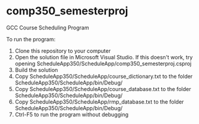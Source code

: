 # comp350_semesterproj
GCC Course Scheduling Program 

To run the program: 
1. Clone this repository to your computer
2. Open the solution file in Microsoft Visual Studio. 
	If this doesn't work, try opening ScheduleApp350/ScheduleApp/comp350_semesterproj.csproj
3. Build the solution
4. Copy ScheduleApp350/ScheduleApp/course_dictionary.txt to the folder ScheduleApp350/ScheduleApp/bin/Debug/
5. Copy ScheduleApp350/ScheduleApp/course_database.txt to the folder ScheduleApp350/ScheduleApp/bin/Debug/
6. Copy ScheduleApp350/ScheduleApp/rmp_database.txt to the folder ScheduleApp350/ScheduleApp/bin/Debug/
7. Ctrl-F5 to run the program without debugging 
